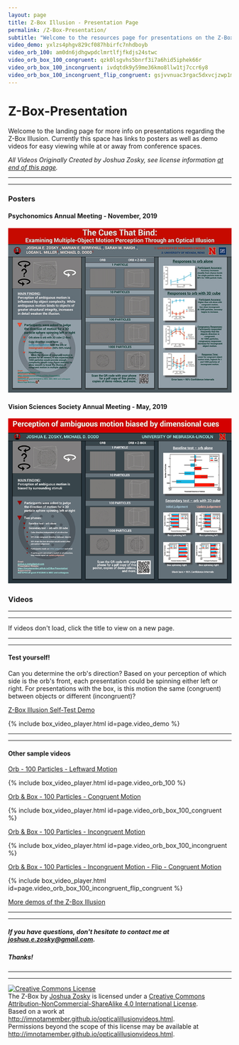 ```yaml
---
layout: page
title: Z-Box Illusion - Presentation Page
permalink: /Z-Box-Presentation/
subtitle: "Welcome to the resources page for presentations on the Z-Box Illusion"
video_demo: yxlzs4phgv829cf087hbirfc7nhdboyb
video_orb_100: am0dn6jdhgwpdclmrtlfjfkdjs24stwc
video_orb_box_100_congruent: qzk0lsgvhs5bnrf3i7a6hid5iphek66r
video_orb_box_100_incongruent: ivdqtdk9y59me36kmo8llw1tj7ccr6y8
video_orb_box_100_incongruent_flip_congruent: gsjvvnuac3rgac5dxvcjzwp1mn9xql4n 
---
```


# Z-Box-Presentation

Welcome to the landing page for more info on presentations regarding the Z-Box Illusion. Currently this space has links to posters as well as demo videos for easy viewing while at or away from conference spaces.

_All Videos Originally Created by Joshua Zosky, see license information [at end of this page](#license)._

----
****

### Posters

#### Psychonomics Annual Meeting - November, 2019

[![poster 1][poster1]](https://imnotamember.github.io/Z-Box-Presentation/_includes/Z-Box%20Poster%20-%20Psychonomics.pdf)

#### Vision Sciences Society Annual Meeting - May, 2019

[![poster 2][poster2]](https://imnotamember.github.io/Z-Box-Presentation/_includes/Z-Box%20Poster%20-%20VSS.pdf)

### Videos

----
****
If videos don't load, click the title to view on a new page.

----
****
#### Test yourself!
Can you determine the orb's direction? 
Based on your perception of which side is the orb's front, each presentation could be spinning either left or right. For presentations with the box, is this motion the same (congruent) between objects or different (incongruent)?

[Z-Box Illusion Self-Test Demo](https://unl.box.com/v/Z-Box-Illusion)

{% include box_video_player.html id=page.video_demo %}

----
****
#### Other sample videos

[Orb - 100 Particles - Leftward Motion](https://unl.box.com/s/am0dn6jdhgwpdclmrtlfjfkdjs24stwc)

{% include box_video_player.html id=page.video_orb_100 %}

[Orb & Box - 100 Particles - Congruent Motion](https://unl.box.com/s/qzk0lsgvhs5bnrf3i7a6hid5iphek66r)

{% include box_video_player.html id=page.video_orb_box_100_congruent %}

[Orb & Box - 100 Particles - Incongruent Motion](https://unl.box.com/s/ivdqtdk9y59me36kmo8llw1tj7ccr6y8)

{% include box_video_player.html id=page.video_orb_box_100_incongruent %}

[Orb & Box - 100 Particles - Incongruent Motion - Flip - Congruent Motion](https://unl.box.com/s/gsjvvnuac3rgac5dxvcjzwp1mn9xql4n)

{% include box_video_player.html id=page.video_orb_box_100_incongruent_flip_congruent %}

[More demos of the Z-Box Illusion](https://imnotamember.github.io/z-box_videos)

----
****
##### If you have questions, don't hesitate to contact me at <joshua.e.zosky@gmail.com>.
##### Thanks!

----
****
<section id="license">
<a rel="license" href="http://creativecommons.org/licenses/by-nc-sa/4.0/">
    <img alt="Creative Commons License" style="border-width:0" src="https://i.creativecommons.org/l/by-nc-sa/4.0/88x31.png" />
</a>
<br />
<span xmlns:dct="http://purl.org/dc/terms/" href="http://purl.org/dc/dcmitype/MovingImage" property="dct:title" rel="dct:type">The Z-Box</span> by <a xmlns:cc="http://creativecommons.org/ns#" href="http://imnotamember.github.io/opticalillusionvideos.html" property="cc:attributionName" rel="cc:attributionURL">Joshua Zosky</a> is licensed under a <a rel="license" href="http://creativecommons.org/licenses/by-nc-sa/4.0/">Creative Commons Attribution-NonCommercial-ShareAlike 4.0 International License</a>.<br />Based on a work at <a xmlns:dct="http://purl.org/dc/terms/" href="http://imnotamember.github.io/opticalillusionvideos.html" rel="dct:source">http://imnotamember.github.io/opticalillusionvideos.html</a>.<br />Permissions beyond the scope of this license may be available at <a xmlns:cc="http://creativecommons.org/ns#" href="http://imnotamember.github.io/opticalillusionvideos.html" rel="cc:morePermissions">http://imnotamember.github.io/opticalillusionvideos.html</a>.
</section>

[poster1]: Z-Box%20Poster%20-%20Psychonomics.jpg "Psychonomics 2019"
[poster2]: Z-Box%20Poster%20-%20VSS.jpg "VSS 2019"